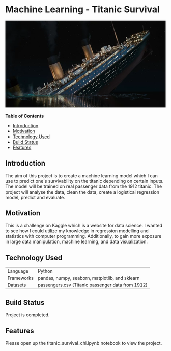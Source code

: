 # Machine Learning - Titanic Survival
![my screenshot](titanic_image.jpg)

**Table of Contents**
- [Introduction](#introduction)
- [Motivation](#motivation)
- [Technology Used](#technologyUsed)
- [Build Status](#buildStatus)
- [Features](#features)

## Introduction <a name="introduction"></a>
The aim of this project is to create a machine learning model which I can use to predict one's survivability on the titanic depending on certain inputs. The model will be trained on real passenger data from the 1912 titanic. The project will analyse the data, clean the data, create a logistical regression model, predict and evaluate.

## Motivation <a name="motivation"></a>
This is a challenge on Kaggle which is a website for data science. I wanted to see how I could utilize my knowledge in regression modelling and statistics with computer programming. Additionally, to gain more exposure in large data manipulation, machine learning, and data visualization.

## Technology Used <a name="technologyUsed"></a>
<table>
  <tbody>
    <tr>
      <td>Language</td>
      <td>Python</td>
    </tr>
    <tr>
      <td>Frameworks</td>
      <td>pandas, numpy, seaborn, matplotlib, and sklearn</td>
    </tr>
    <tr>
      <td>Datasets</td>
      <td>passengers.csv (Titanic passenger data from 1912)</td>
    </tr>
  </tbody>
</table>

## Build Status <a name="buildStatus"></a>
Project is completed.

## Features <a name="features"></a>

Please open up the titanic_survival_chi.ipynb notebook to view the project.
